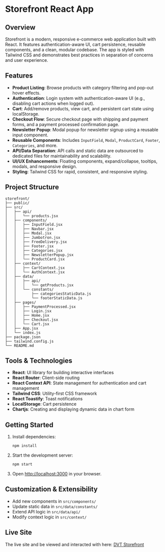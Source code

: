 # Storefront React App

## Overview

Storefront is a modern, responsive e-commerce web application built with React. It features authentication-aware UI, cart persistence, reusable components, and a clean, modular codebase. The app is styled with Tailwind CSS and demonstrates best practices in separation of concerns and user experience.

## Features

- **Product Listing**: Browse products with category filtering and pop-out hover effects.
- **Authentication**: Login system with authentication-aware UI (e.g., disabling cart actions when logged out).
- **Cart**: Add/remove products, view cart, and persistent cart state using localStorage.
- **Checkout Flow**: Secure checkout page with shipping and payment forms, and a payment processed confirmation page.
- **Newsletter Popup**: Modal popup for newsletter signup using a reusable input component.
- **Reusable Components**: Includes `InputField`, `Modal`, `ProductCard`, `Footer`, `Categories`, and more.
- **API/Data Separation**: API calls and static data are outsourced to dedicated files for maintainability and scalability.
- **UI/UX Enhancements**: Floating components, expand/collapse, tooltips, modals, and responsive design.
- **Styling**: Tailwind CSS for rapid, consistent, and responsive styling.

## Project Structure

```
storefront/
├── public/
├── src/
│   ├── api/
│   │   └── products.jsx
│   ├── components/
│   │   ├── InputField.jsx
│   │   ├── Navbar.jsx
│   │   ├── Modal.jsx
│   │   ├── Jumbotron.jsx
│   │   ├── FreeDelivery.jsx
│   │   ├── Footer.jsx
│   │   ├── Categories.jsx
│   │   ├── NewsletterPopup.jsx
│   │   └── ProductCard.jsx
│   ├── context/
│   │   ├── CartContext.jsx
│   │   └── AuthContext.jsx
│   ├── data/
│   │   ├── api/
│   │   │   └── getProducts.jsx
│   │   └── constants/
│   │       ├── categoriesStaticData.js
│   │       └── footerStaticData.js
│   ├── pages/
│   │   ├── PaymentProcessed.jsx
│   │   ├── Login.jsx
│   │   ├── Home.jsx
│   │   ├── Checkout.jsx
│   │   └── Cart.jsx
│   ├── App.jsx
│   └── index.js
├── package.json
├── tailwind.config.js
└── README.md
```

## Tools & Technologies

- **React**: UI library for building interactive interfaces
- **React Router**: Client-side routing
- **React Context API**: State management for authentication and cart management
- **Tailwind CSS**: Utility-first CSS framework
- **React Toastify**: Toast notifications
- **LocalStorage**: Cart persistence
- **Chartjs**: Creating and displaying dynamic data in chart form

## Getting Started

1. Install dependencies:
   ```bash
   npm install
   ```
2. Start the development server:
   ```bash
   npm start
   ```
3. Open [http://localhost:3000](http://localhost:3000) in your browser.

## Customization & Extensibility

- Add new components in `src/components/`
- Update static data in `src/data/constants/`
- Extend API logic in `src/data/api/`
- Modify context logic in `src/context/`

## Live Site

The live site and be viewed and interacted with here:
[DVT Storefront](dvt-storefront.netlify.app)
